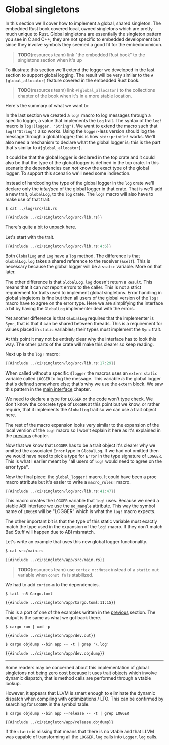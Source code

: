 # Global singletons

In this section we'll cover how to implement a global, shared singleton. The
embedded Rust book covered local, owned singletons which are pretty much unique
to Rust. Global singletons are essentially the singleton pattern you see in C
and C++; they are not specific to embedded development but since they involve
symbols they seemed a good fit for the embedonomicon.

> **TODO**(resources team) link "the embedded Rust book" to the singletons
> section when it's up

To illustrate this section we'll extend the logger we developed in the last
section to support global logging. The result will be very similar to the
`#[global_allocator]` feature covered in the embedded Rust book.

> **TODO**(resources team) link `#[global_allocator]` to the collections chapter
> of the book when it's in a more stable location.

Here's the summary of what we want to:

In the last section we created a `log!` macro to log messages through a specific
logger, a value that implements the `Log` trait. The syntax of the `log!` macro
is `log!(logger, "String")`. We want to extend the macro such that
`log!("String")` also works. Using the `logger`-less version should log the
message through a global logger; this is how `std::println!` works. We'll also
need a mechanism to declare what the global logger is; this is the part that's
similar to `#[global_allocator]`.

It could be that the global logger is declared in the top crate and it could
also be that the type of the global logger is defined in the top crate. In this
scenario the dependencies can *not* know the exact type of the global logger. To
support this scenario we'll need some indirection.

Instead of hardcoding the type of the global logger in the `log` crate we'll
declare only the *interface* of the global logger in that crate. That is we'll
add a new trait, `GlobalLog`, to the `log` crate. The `log!` macro will also
have to make use of that trait.

``` console
$ cat ../log/src/lib.rs
```

``` rust
{{#include ../ci/singleton/log/src/lib.rs}}
```

There's quite a bit to unpack here.

Let's start with the trait.

``` rust
{{#include ../ci/singleton/log/src/lib.rs:4:6}}
```

Both `GlobalLog` and `Log` have a `log` method. The difference is that
`GlobalLog.log` takes a shared reference to the receiver (`&self`). This is
necessary because the global logger will be a `static` variable. More on that
later.

The other difference is that `GlobalLog.log` doesn't return a `Result`. This
means that it can *not* report errors to the caller. This is not a strict
requirement for traits used to implement global singletons. Error handling in
global singletons is fine but then all users of the global version of the `log!`
macro have to agree on the error type. Here we are simplifying the interface a
bit by having the `GlobalLog` implementer deal with the errors.

Yet another difference is that `GlobalLog` requires that the implementer is
`Sync`, that is that it can be shared between threads. This is a requirement for
values placed in `static` variables; their types must implement the `Sync`
trait.

At this point it may not be entirely clear why the interface has to look this
way. The other parts of the crate will make this clearer so keep reading.

Next up is the `log!` macro:

``` rust
{{#include ../ci/singleton/log/src/lib.rs:17:29}}
```

When called without a specific `$logger` the macros uses an `extern` `static`
variable called `LOGGER` to log the message. This variable *is* the global
logger that's defined somewhere else; that's why we use the `extern` block. We
saw this pattern in the [main interface] chapter.

[main interface]: main.html

We need to declare a type for `LOGGER` or the code won't type check. We don't
know the concrete type of `LOGGER` at this point but we know, or rather require,
that it implements the `GlobalLog` trait so we can use a trait object here.

The rest of the macro expansion looks very similar to the expansion of the local
version of the `log!` macro so I won't explain it here as it's explained in the
[previous] chapter.

[previous]: logging.html

Now that we know that `LOGGER` has to be a trait object it's clearer why we
omitted the associated `Error` type in `GlobalLog`. If we had not omitted then
we would have need to pick a type for `Error` in the type signature of `LOGGER`.
This is what I earlier meant by "all users of `log!` would need to agree on the
error type".

Now the final piece: the `global_logger!` macro. It could have been a proc macro
attribute but it's easier to write a `macro_rules!` macro.

``` rust
{{#include ../ci/singleton/log/src/lib.rs:41:47}}
```

This macro creates the `LOGGER` variable that `log!` uses. Because we need a
stable ABI interface we use the `no_mangle` attribute. This way the symbol name
of `LOGGER` will be "LOGGER" which is what the `log!` macro expects.

The other important bit is that the type of this static variable must exactly
match the type used in the expansion of the `log!` macro. If they don't match
Bad Stuff will happen due to ABI mismatch.

Let's write an example that uses this new global logger functionality.

``` console
$ cat src/main.rs
```

``` rust
{{#include ../ci/singleton/app/src/main.rs}}
```

> **TODO**(resources team) use `cortex_m::Mutex` instead of a `static mut`
> variable when `const fn` is stabilized.

We had to add `cortex-m` to the dependencies.

``` console
$ tail -n5 Cargo.toml
```

``` text
{{#include ../ci/singleton/app/Cargo.toml:11:15}}
```

This is a port of one of the examples written in the [previous] section. The
output is the same as what we got back there.

``` console
$ cargo run | xxd -p
```

``` text
{{#include ../ci/singleton/app/dev.out}}
```

``` console
$ cargo objdump --bin app -- -t | grep '\.log'
```

``` text
{{#include ../ci/singleton/app/dev.objdump}}
```

---

Some readers may be concerned about this implementation of global singletons not
being zero cost because it uses trait objects which involve dynamic dispatch,
that is method calls are performed through a vtable lookup.

However, it appears that LLVM is smart enough to eliminate the dynamic dispatch
when compiling with optimizations / LTO. This can be confirmed by searching for
`LOGGER` in the symbol table.

``` console
$ cargo objdump --bin app --release -- -t | grep LOGGER
```

``` text
{{#include ../ci/singleton/app/release.objdump}}
```

If the `static` is missing that means that there is no vtable and that LLVM was
capable of transforming all the `LOGGER.log` calls into `Logger.log` calls.

